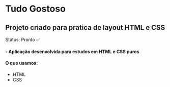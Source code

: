 # Tudo Gostoso
## Projeto criado para pratica de layout HTML e CSS

Status: Pronto ✅

#### - Aplicação desenvolvida para estudos em HTML e CSS puros

#### O que usamos: 

+ HTML
+ CSS
